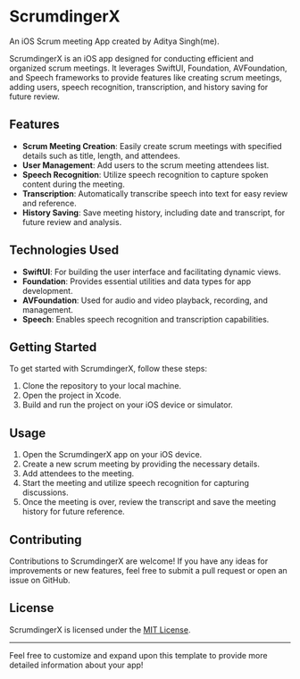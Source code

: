 # ScrumdingerX
An iOS Scrum meeting App created by Aditya Singh(me).

ScrumdingerX is an iOS app designed for conducting efficient and organized scrum meetings. It leverages SwiftUI, Foundation, AVFoundation, and Speech frameworks to provide features like creating scrum meetings, adding users, speech recognition, transcription, and history saving for future review.

## Features

- **Scrum Meeting Creation**: Easily create scrum meetings with specified details such as title, length, and attendees.
- **User Management**: Add users to the scrum meeting attendees list.
- **Speech Recognition**: Utilize speech recognition to capture spoken content during the meeting.
- **Transcription**: Automatically transcribe speech into text for easy review and reference.
- **History Saving**: Save meeting history, including date and transcript, for future review and analysis.

## Technologies Used

- **SwiftUI**: For building the user interface and facilitating dynamic views.
- **Foundation**: Provides essential utilities and data types for app development.
- **AVFoundation**: Used for audio and video playback, recording, and management.
- **Speech**: Enables speech recognition and transcription capabilities.

## Getting Started

To get started with ScrumdingerX, follow these steps:

1. Clone the repository to your local machine.
2. Open the project in Xcode.
3. Build and run the project on your iOS device or simulator.

## Usage

1. Open the ScrumdingerX app on your iOS device.
2. Create a new scrum meeting by providing the necessary details.
3. Add attendees to the meeting.
4. Start the meeting and utilize speech recognition for capturing discussions.
5. Once the meeting is over, review the transcript and save the meeting history for future reference.

## Contributing

Contributions to ScrumdingerX are welcome! If you have any ideas for improvements or new features, feel free to submit a pull request or open an issue on GitHub.

## License

ScrumdingerX is licensed under the [MIT License](LICENSE).

---

Feel free to customize and expand upon this template to provide more detailed information about your app!
